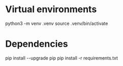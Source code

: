 # Virtual environments
python3 -m venv .venv
source .venv/bin/activate

# Dependencies
pip install --upgrade pip
pip install -r requirements.txt
